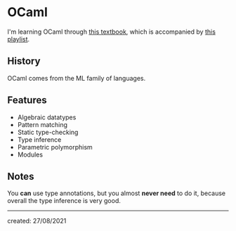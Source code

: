 # OCaml
I'm learning OCaml through [this textbook](https://www.cs.cornell.edu/courses/cs3110/2019sp/textbook/), which is accompanied by [this playlist](https://www.youtube.com/playlist?list=PLre5AT9JnKShBOPeuiD9b-I4XROIJhkIU).

## History
OCaml comes from the ML family of languages.

## Features
- Algebraic datatypes
- Pattern matching
- Static type-checking
- Type inference
- Parametric polymorphism
- Modules

## Notes
You **can** use type annotations, but you almost **never need** to do it, because overall the type inference is very good.

---

created: 27/08/2021
